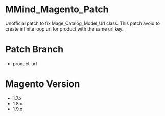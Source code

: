 MMind_Magento_Patch
==================

Unofficial patch to fix Mage_Catalog_Model_Url class.
This patch avoid to create infinite loop url for product with the same url key.

# Patch Branch

- product-url

# Magento Version 

- 1.7.x
- 1.8.x
- 1.9.x